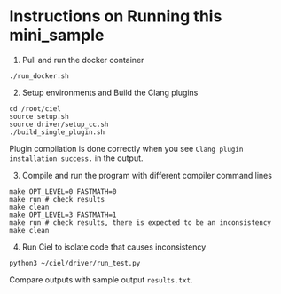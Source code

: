# Instructions on Running this mini_sample

1. Pull and run the docker container

```
./run_docker.sh
```

2. Setup environments and Build the Clang plugins

```
cd /root/ciel
source setup.sh
source driver/setup_cc.sh
./build_single_plugin.sh
```

Plugin compilation is done correctly when you see `Clang plugin installation
success.` in the output.

3. Compile and run the program with different compiler command lines

```
make OPT_LEVEL=0 FASTMATH=0
make run # check results
make clean
make OPT_LEVEL=3 FASTMATH=1
make run # check results, there is expected to be an inconsistency
make clean
```

4. Run Ciel to isolate code that causes inconsistency

```
python3 ~/ciel/driver/run_test.py
```

Compare outputs with sample output `results.txt`.